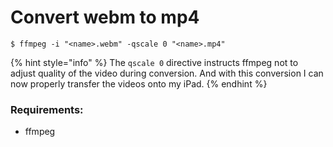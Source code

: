 # Convert webm to mp4

```
$ ffmpeg -i "<name>.webm" -qscale 0 "<name>.mp4"
```

{% hint style="info" %}
The `qscale 0` directive instructs ffmpeg not to adjust quality of the video during conversion.  And with this conversion I can now properly transfer the videos onto my iPad.
{% endhint %}

### Requirements:

* ffmpeg



